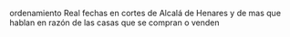 ordenamiento Real fechas en cortes de Alcalá de Henares y
de
mas que hablan en razón de las casas que se compran o venden